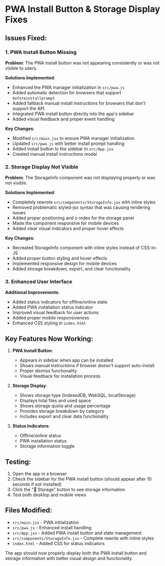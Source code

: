 # PWA Install Button & Storage Display Fixes

## Issues Fixed:

### 1. PWA Install Button Missing
**Problem**: The PWA install button was not appearing consistently or was not visible to users.

**Solutions Implemented**:
- Enhanced the PWA manager initialization in `src/pwa.js`
- Added automatic detection for browsers that support `beforeinstallprompt`
- Added fallback manual install instructions for browsers that don't support the API
- Integrated PWA install button directly into the app's sidebar
- Added visual feedback and proper event handling

**Key Changes**:
- Modified `src/main.jsx` to ensure PWA manager initialization
- Updated `src/pwa.js` with better install prompt handling
- Added install button to the sidebar in `src/App.jsx`
- Created manual install instructions modal

### 2. Storage Display Not Visible
**Problem**: The StorageInfo component was not displaying properly or was not visible.

**Solutions Implemented**:
- Completely rewrote `src/components/StorageInfo.jsx` with inline styles
- Removed problematic styled-jsx syntax that was causing rendering issues
- Added proper positioning and z-index for the storage panel
- Made the component responsive for mobile devices
- Added clear visual indicators and proper hover effects

**Key Changes**:
- Recreated StorageInfo component with inline styles instead of CSS-in-JS
- Added proper button styling and hover effects
- Implemented responsive design for mobile devices
- Added storage breakdown, export, and clear functionality

### 3. Enhanced User Interface
**Additional Improvements**:
- Added status indicators for offline/online state
- Added PWA installation status indicator
- Improved visual feedback for user actions
- Added proper mobile responsiveness
- Enhanced CSS styling in `index.html`

## Key Features Now Working:

1. **PWA Install Button**: 
   - Appears in sidebar when app can be installed
   - Shows manual instructions if browser doesn't support auto-install
   - Proper dismiss functionality
   - Visual feedback for installation process

2. **Storage Display**:
   - Shows storage type (IndexedDB, WebSQL, localStorage)
   - Displays total files and used space
   - Shows storage quota and usage percentage
   - Provides storage breakdown by category
   - Includes export and clear data functionality

3. **Status Indicators**:
   - Offline/online status
   - PWA installation status
   - Storage information toggle

## Testing:
1. Open the app in a browser
2. Check the sidebar for the PWA install button (should appear after 10 seconds if not installed)
3. Click the "💾 Storage" button to see storage information
4. Test both desktop and mobile views

## Files Modified:
- `src/main.jsx` - PWA initialization
- `src/pwa.js` - Enhanced install handling
- `src/App.jsx` - Added PWA install button and state management
- `src/components/StorageInfo.jsx` - Complete rewrite with inline styles
- `index.html` - Added CSS for status indicators

The app should now properly display both the PWA install button and storage information with better visual design and functionality.
